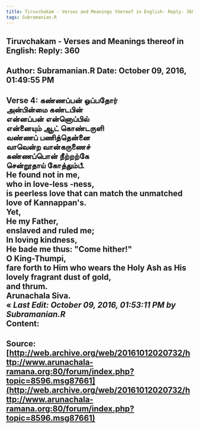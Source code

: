 ```yaml
--- 
title: Tiruvchakam - Verses and Meanings thereof in English- Reply- 360   
tags: Subramanian.R  
---  
```

##  Tiruvchakam - Verses and Meanings thereof in English: Reply: 360  
Author: Subramanian.R       Date: October 09, 2016, 01:49:55 PM  
---  
Verse 4: கண்ணப்பன் ஒப்பதோர்   
 அன்பின்மை கண்டபின்   
என்னப்பன் என்னொப்பில்   
 என்னையும் ஆட் கொண்டருளி   
வண்ணப் பணித்தென்னை   
 வாவென்ற வான்கருணைச்   
சுண்ணப்பொன் நீற்றற்கே   
 சென்றூதாய் கோத்தும்பீ.   
He found not in me,   
who in love-less -ness,   
is peerless love that can match the unmatched love of Kannappan's.   
Yet,   
He my Father,   
enslaved and ruled me;   
In loving kindness,   
He bade me thus: "Come hither!"   
O King-Thumpi,   
fare forth to Him who wears the Holy Ash as His lovely fragrant dust of gold,   
and thrum.   
Arunachala Siva.   
« _Last Edit: October 09, 2016, 01:53:11 PM by Subramanian.R_  
Content:
 ---  
Source:[http://web.archive.org/web/20161012020732/http://www.arunachala-ramana.org:80/forum/index.php?topic=8596.msg87661](http://web.archive.org/web/20161012020732/http://www.arunachala-ramana.org:80/forum/index.php?topic=8596.msg87661)   
---  

